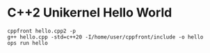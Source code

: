 C++2 Unikernel Hello World
================

```
cppfront hello.cpp2 -p
g++ hello.cpp -std=c++20 -I/home/user/cppfront/include -o hello
ops run hello
```
